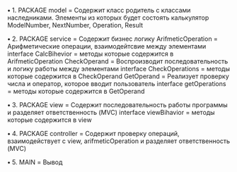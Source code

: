 **•** 1. PACKAGE model = Содержит класс родитель с классами наследниками. Элементы из которых будет состоять калькулятор 
ModelNumber, NextNumber, Operation, Result

**•** 2. PACKAGE service = Содержит бизнес логику
ArifmeticOperation = Арифметические операции, взаимодейтсвие между элементами
interface СalcBihevior = методы которые содержится в ArifmeticOperation 
CheckOperand = Воспроизводит последовательность и логику работы между элементами 
interface СheckOperations = методы которые содержится в CheckOperand 
GetOperand = Реализует проверку числа и оператор, которое вводит пользователь 
interface getOperations = методы которые содержится в GetOperand 

**•** 3. PACKAGE view = Содержит последовательность работы программы и разделяет ответственность (MVC)
interface viewBihavior = методы которые содержится в view 

**•** 4. PACKAGE controller = Содержит проверку операций, взаимодействует с view, arifmeticOperation и разделяет ответственность (MVC)

**•** 5. MAIN = Вывод 



 
 
